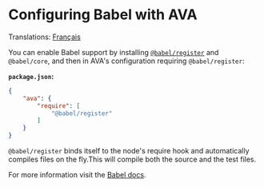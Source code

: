 # Configuring Babel with AVA

Translations: [Français](https://github.com/avajs/ava-docs/blob/master/fr_FR/docs/recipes/babel.md)

You can enable Babel support by installing [`@babel/register`](https://babeljs.io/docs/en/babel-register) and `@babel/core`, and then in AVA's configuration requiring `@babel/register`:

**`package.json`:**

```json
{
	"ava": {
		"require": [
			"@babel/register"
		]
	}
}
```

`@babel/register` binds itself to the node's require hook and automatically compiles files on the fly.This will compile both the source and the test files.

For more information visit the [Babel docs](https://babeljs.io/docs/en/babel-register).
